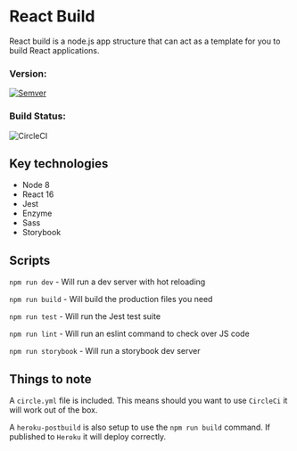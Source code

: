 # React Build

React build is a node.js app structure that can act as a template for you to build React applications.

### Version:
[![Semver](http://img.shields.io/SemVer/0.0.1.png)](http://semver.org/spec/v0.0.1.html)

### Build Status:
![CircleCI](https://circleci.com/gh/StefanMcCready/stefans-react-build.svg?style=svg&circle-token=69924031e8be324ce4a84e19cdffb49827297850)

## Key technologies

* Node 8
* React 16
* Jest
* Enzyme
* Sass
* Storybook

## Scripts

`npm run dev` - Will run a dev server with hot reloading

`npm run build` - Will build the production files you need

`npm run test` - Will run the Jest test suite

`npm run lint` - Will run an eslint command to check over JS code

`npm run storybook` - Will run a storybook dev server

## Things to note

A `circle.yml` file is included. This means should you want to use `CircleCi` it will work out of the box.

A `heroku-postbuild` is also setup to use the `npm run build` command. If published to `Heroku` it will deploy correctly.

